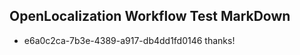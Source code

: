 ## OpenLocalization Workflow Test MarkDown
* e6a0c2ca-7b3e-4389-a917-db4dd1fd0146 
thanks!<!--HONumber=Feb16_HO5-->
